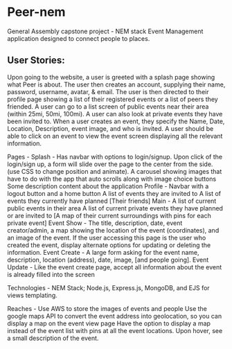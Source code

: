 # Peer-nem
General Assembly capstone project - NEM stack Event Management application designed to connect people to places.

## User Stories:
Upon going to the website, a user is greeted with a splash page showing what Peer is about. The user then creates an account, supplying their name, password, username, avatar, & email. The user is then directed to their profile page showing a list of their registered events or a list of peers they friended. A user can go to a list screen of public events near their area  (within 25mi, 50mi, 100mi). A user can also look at private events they have been invited to. When a user creates an event, they specify the Name, Date, Location, Description, event image, and who is invited. 
A user should be able to click on an event to view the event screen displaying all the relevant information. 

Pages -
Splash -
Has navbar with options to login/signup. Upon click of the login/sign up, a form will slide over the page to the center from the side. (use CSS to change position and animate).
A carousel showing images that have to do with the app that auto scrolls along with image choice buttons
Some description content about the application
Profile -
Navbar with a logout button and a home button
A list of events they are invited to
A list of events they currently have planned
[Their friends]
Main -
A list of current public events in their area
A list of current private events they have planned or are invited to
[A map of their current surroundings with pins for each private event]
Event Show -
The title, description, date, event creator/admin, a map showing the location of the event (coordinates), and an image of the event.
If the user accessing this page is the user who created the event, display alternate options for updating or deleting the information.
Event Create -
A large form asking for the event name, description, location (address), date, image, [and people going].
Event Update -
Like the event create page, accept all information about the event is already filled into the screen


Technologies - 
NEM Stack; Node.js, Express.js, MongoDB, and EJS for views templating. 

Reaches -
Use AWS to store the images of events and people
Use the google maps API to convert the event address into geolocation, so you can display a map on the event view page
Have the option to display a map instead of the event list with pins at all the event locations. Upon hover, see a small description of the event. 
